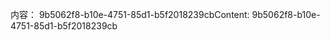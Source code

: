 <span data-ttu-id="883ce-101">内容： 9b5062f8-b10e-4751-85d1-b5f2018239cb</span><span class="sxs-lookup"><span data-stu-id="883ce-101">Content: 9b5062f8-b10e-4751-85d1-b5f2018239cb</span></span>